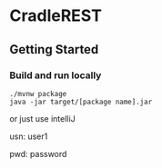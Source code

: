 # CradleREST

## Getting Started

### Build and run locally

```
./mvnw package
java -jar target/[package name].jar
```
 or just use intelliJ
 
 usn: user1
 
 pwd: password